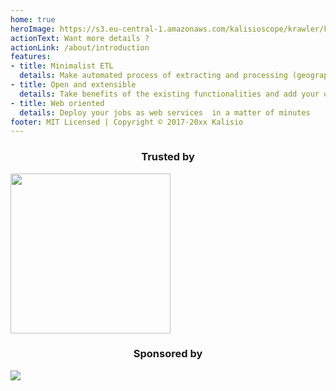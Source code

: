 ```yaml
---
home: true
heroImage: https://s3.eu-central-1.amazonaws.com/kalisioscope/krawler/krawler-icon-256x256.png
actionText: Want more details ?
actionLink: /about/introduction
features:
- title: Minimalist ETL
  details: Make automated process of extracting and processing (geographic) data from heterogeneous sources with ease
- title: Open and extensible
  details: Take benefits of the existing functionalities and add your owns operations to address your specific needs
- title: Web oriented
  details: Deploy your jobs as web services  in a matter of minutes 
footer: MIT Licensed | Copyright © 2017-20xx Kalisio
---
```


<p align="center">
	<center><h3>Trusted by</h3></center>
	<a href="https://www.airbus.com/"><img src="https://upload.wikimedia.org/wikipedia/commons/2/24/Airbus_logo_2017.png" width="256"/></a>
	<center><h3>Sponsored by</h3></center>
	<a href="https://kalisio.com"><img src="https://s3.eu-central-1.amazonaws.com/kalisioscope/kalisio/kalisio-logo-black-256x84.png"></a>
</p>
